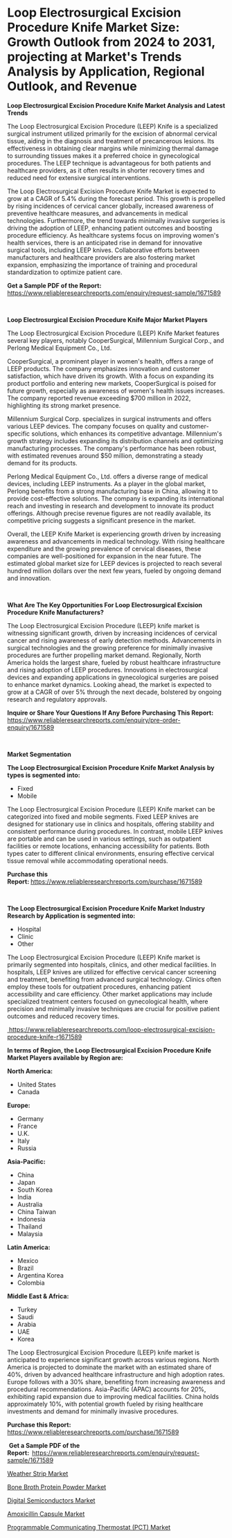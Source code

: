 <p><h1>Loop Electrosurgical Excision Procedure Knife Market Size: Growth Outlook from 2024 to 2031, projecting at Market's Trends Analysis by Application, Regional Outlook, and Revenue</h1></p><p><strong>Loop Electrosurgical Excision Procedure Knife Market Analysis and Latest Trends</strong></p>
<p><p>The Loop Electrosurgical Excision Procedure (LEEP) Knife is a specialized surgical instrument utilized primarily for the excision of abnormal cervical tissue, aiding in the diagnosis and treatment of precancerous lesions. Its effectiveness in obtaining clear margins while minimizing thermal damage to surrounding tissues makes it a preferred choice in gynecological procedures. The LEEP technique is advantageous for both patients and healthcare providers, as it often results in shorter recovery times and reduced need for extensive surgical interventions.</p><p>The Loop Electrosurgical Excision Procedure Knife Market is expected to grow at a CAGR of 5.4% during the forecast period. This growth is propelled by rising incidences of cervical cancer globally, increased awareness of preventive healthcare measures, and advancements in medical technologies. Furthermore, the trend towards minimally invasive surgeries is driving the adoption of LEEP, enhancing patient outcomes and boosting procedure efficiency. As healthcare systems focus on improving women's health services, there is an anticipated rise in demand for innovative surgical tools, including LEEP knives. Collaborative efforts between manufacturers and healthcare providers are also fostering market expansion, emphasizing the importance of training and procedural standardization to optimize patient care.</p></p>
<p><strong>Get a Sample PDF of the Report:&nbsp;</strong> <a href="https://www.reliableresearchreports.com/enquiry/request-sample/1671589?utm_campaign=40&utm_medium=2&utm_source=Github&utm_content=ia&utm_term=10102024&utm_id=loop-electrosurgical-excision-procedure-knife">https://www.reliableresearchreports.com/enquiry/request-sample/1671589</a></p>
<p>&nbsp;</p>
<p><strong>Loop Electrosurgical Excision Procedure Knife Major Market Players</strong></p>
<p><p>The Loop Electrosurgical Excision Procedure (LEEP) Knife Market features several key players, notably CooperSurgical, Millennium Surgical Corp., and Perlong Medical Equipment Co., Ltd. </p><p>CooperSurgical, a prominent player in women's health, offers a range of LEEP products. The company emphasizes innovation and customer satisfaction, which have driven its growth. With a focus on expanding its product portfolio and entering new markets, CooperSurgical is poised for future growth, especially as awareness of women's health issues increases. The company reported revenue exceeding $700 million in 2022, highlighting its strong market presence.</p><p>Millennium Surgical Corp. specializes in surgical instruments and offers various LEEP devices. The company focuses on quality and customer-specific solutions, which enhances its competitive advantage. Millennium's growth strategy includes expanding its distribution channels and optimizing manufacturing processes. The company's performance has been robust, with estimated revenues around $50 million, demonstrating a steady demand for its products.</p><p>Perlong Medical Equipment Co., Ltd. offers a diverse range of medical devices, including LEEP instruments. As a player in the global market, Perlong benefits from a strong manufacturing base in China, allowing it to provide cost-effective solutions. The company is expanding its international reach and investing in research and development to innovate its product offerings. Although precise revenue figures are not readily available, its competitive pricing suggests a significant presence in the market.</p><p>Overall, the LEEP Knife Market is experiencing growth driven by increasing awareness and advancements in medical technology. With rising healthcare expenditure and the growing prevalence of cervical diseases, these companies are well-positioned for expansion in the near future. The estimated global market size for LEEP devices is projected to reach several hundred million dollars over the next few years, fueled by ongoing demand and innovation.</p></p>
<p>&nbsp;</p>
<p><strong>What Are The Key Opportunities For Loop Electrosurgical Excision Procedure Knife Manufacturers?</strong></p>
<p><p>The Loop Electrosurgical Excision Procedure (LEEP) knife market is witnessing significant growth, driven by increasing incidences of cervical cancer and rising awareness of early detection methods. Advancements in surgical technologies and the growing preference for minimally invasive procedures are further propelling market demand. Regionally, North America holds the largest share, fueled by robust healthcare infrastructure and rising adoption of LEEP procedures. Innovations in electrosurgical devices and expanding applications in gynecological surgeries are poised to enhance market dynamics. Looking ahead, the market is expected to grow at a CAGR of over 5% through the next decade, bolstered by ongoing research and regulatory approvals.</p></p>
<p><strong>Inquire or Share Your Questions If Any Before Purchasing This Report:</strong> <a href="https://www.reliableresearchreports.com/enquiry/pre-order-enquiry/1671589?utm_campaign=40&utm_medium=2&utm_source=Github&utm_content=ia&utm_term=10102024&utm_id=loop-electrosurgical-excision-procedure-knife">https://www.reliableresearchreports.com/enquiry/pre-order-enquiry/1671589</a></p>
<p>&nbsp;</p>
<p><strong>Market Segmentation</strong></p>
<p><strong>The Loop Electrosurgical Excision Procedure Knife Market Analysis by types is segmented into:</strong></p>
<p><ul><li>Fixed</li><li>Mobile</li></ul></p>
<p><p>The Loop Electrosurgical Excision Procedure (LEEP) Knife market can be categorized into fixed and mobile segments. Fixed LEEP knives are designed for stationary use in clinics and hospitals, offering stability and consistent performance during procedures. In contrast, mobile LEEP knives are portable and can be used in various settings, such as outpatient facilities or remote locations, enhancing accessibility for patients. Both types cater to different clinical environments, ensuring effective cervical tissue removal while accommodating operational needs.</p></p>
<p><strong>Purchase this Report:&nbsp;</strong><a href="https://www.reliableresearchreports.com/purchase/1671589?utm_campaign=40&utm_medium=2&utm_source=Github&utm_content=ia&utm_term=10102024&utm_id=loop-electrosurgical-excision-procedure-knife">https://www.reliableresearchreports.com/purchase/1671589</a></p>
<p>&nbsp;</p>
<p><strong>The Loop Electrosurgical Excision Procedure Knife Market Industry Research by Application is segmented into:</strong></p>
<p><ul><li>Hospital</li><li>Clinic</li><li>Other</li></ul></p>
<p><p>The Loop Electrosurgical Excision Procedure (LEEP) Knife market is primarily segmented into hospitals, clinics, and other medical facilities. In hospitals, LEEP knives are utilized for effective cervical cancer screening and treatment, benefiting from advanced surgical technology. Clinics often employ these tools for outpatient procedures, enhancing patient accessibility and care efficiency. Other market applications may include specialized treatment centers focused on gynecological health, where precision and minimally invasive techniques are crucial for positive patient outcomes and reduced recovery times.</p></p>
<p><a href="https://www.reliableresearchreports.com/loop-electrosurgical-excision-procedure-knife-r1671589?utm_campaign=40&utm_medium=2&utm_source=Github&utm_content=ia&utm_term=10102024&utm_id=loop-electrosurgical-excision-procedure-knife">&nbsp;https://www.reliableresearchreports.com/loop-electrosurgical-excision-procedure-knife-r1671589</a></p>
<p><strong>In terms of Region, the Loop Electrosurgical Excision Procedure Knife Market Players available by Region are:</strong></p>
<p>
    <p> <strong> North America: </strong>
        <ul>
            <li>United States</li>
            <li>Canada</li>
        </ul>
        </p> 
    <p> <strong> Europe: </strong>
        <ul>
            <li>Germany</li>
            <li>France</li>
            <li>U.K.</li>
            <li>Italy</li>
            <li>Russia</li>
        </ul>
        </p> 
    <p> <strong> Asia-Pacific: </strong>
        <ul>
            <li>China</li>
            <li>Japan</li>
            <li>South Korea</li>
            <li>India</li>
            <li>Australia</li>
            <li>China Taiwan</li>
            <li>Indonesia</li>
            <li>Thailand</li>
            <li>Malaysia</li>
        </ul>
        </p> 
    <p> <strong> Latin America: </strong>
        <ul>
            <li>Mexico</li>
            <li>Brazil</li>
            <li>Argentina Korea</li>
            <li>Colombia</li>
        </ul>
        </p> 
    <p> <strong> Middle East & Africa: </strong>
        <ul>
            <li>Turkey</li>
            <li>Saudi</li>
            <li>Arabia</li>
            <li>UAE</li>
            <li>Korea</li>
        </ul>
    </p>
    </p>
<p><p>The Loop Electrosurgical Excision Procedure (LEEP) knife market is anticipated to experience significant growth across various regions. North America is projected to dominate the market with an estimated share of 40%, driven by advanced healthcare infrastructure and high adoption rates. Europe follows with a 30% share, benefiting from increasing awareness and procedural recommendations. Asia-Pacific (APAC) accounts for 20%, exhibiting rapid expansion due to improving medical facilities. China holds approximately 10%, with potential growth fueled by rising healthcare investments and demand for minimally invasive procedures.</p></p>
<p><strong>Purchase this Report: </strong><a href="https://www.reliableresearchreports.com/purchase/1671589?utm_campaign=40&utm_medium=2&utm_source=Github&utm_content=ia&utm_term=10102024&utm_id=loop-electrosurgical-excision-procedure-knife">https://www.reliableresearchreports.com/purchase/1671589</a></p>
<p>&nbsp;<strong>Get a Sample PDF of the Report:&nbsp;&nbsp;</strong><a href="https://www.reliableresearchreports.com/enquiry/request-sample/1671589?utm_campaign=40&utm_medium=2&utm_source=Github&utm_content=ia&utm_term=10102024&utm_id=loop-electrosurgical-excision-procedure-knife">https://www.reliableresearchreports.com/enquiry/request-sample/1671589</a></p>
<p><strong></strong></p>
<p><p><a href="https://github.com/michaelhall412/Market-Research-Report-List-1/blob/main/weather-strip-market.md?utm_campaign=40&utm_medium=2&utm_source=Github&utm_content=ia&utm_term=10102024&utm_id=loop-electrosurgical-excision-procedure-knife">Weather Strip Market</a></p><p><a href="https://issuu.com/reportprime-2/docs/bone-broth-protein-powder-market-si_66d8f51969adf7?utm_campaign=40&utm_medium=2&utm_source=Github&utm_content=ia&utm_term=10102024&utm_id=loop-electrosurgical-excision-procedure-knife">Bone Broth Protein Powder Market</a></p><p><a href="https://www.linkedin.com/pulse/global-digital-semiconductors-market-pulse-trends-growth-analysis-xikvc?utm_campaign=40&utm_medium=2&utm_source=Github&utm_content=ia&utm_term=10102024&utm_id=loop-electrosurgical-excision-procedure-knife">Digital Semiconductors Market</a></p><p><a href="https://www.linkedin.com/pulse/amoxicillin-capsule-market-outlook-current-assessment-future-gmj8f?utm_campaign=40&utm_medium=2&utm_source=Github&utm_content=ia&utm_term=10102024&utm_id=loop-electrosurgical-excision-procedure-knife">Amoxicillin Capsule Market</a></p><p><a href="https://github.com/aiko92han/Market-Research-Report-List-1/blob/main/programmable-communicating-thermostat-pct-market.md?utm_campaign=40&utm_medium=2&utm_source=Github&utm_content=ia&utm_term=10102024&utm_id=loop-electrosurgical-excision-procedure-knife">Programmable Communicating Thermostat (PCT) Market</a></p></p>